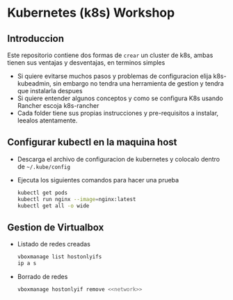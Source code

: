 # Kubernetes (k8s) Workshop

## Introduccion

Este repositorio contiene dos formas de `crear` un cluster de k8s, ambas tienen sus ventajas y desventajas, en terminos simples

- Si quiere evitarse muchos pasos y problemas de configuracion elija k8s-kubeadmin, sin embargo no tendra una herramienta de gestion y tendra que instalarla despues
- Si quiere entender algunos conceptos y como se configura K8s usando Rancher escoja k8s-rancher
- Cada folder tiene sus propias instrucciones y pre-requisitos a instalar, leealos atentamente.

## Configurar kubectl en la maquina host

- Descarga el archivo de configuracion de kubernetes y colocalo dentro de `~/.kube/config`
- Ejecuta los siguientes comandos para hacer una prueba

  ```bash
  kubectl get pods
  kubectl run nginx --image=nginx:latest
  kubectl get all -o wide
  ```

## Gestion de Virtualbox

- Listado de redes creadas

  ```bash
  vboxmanage list hostonlyifs
  ip a s
  ```

- Borrado de redes

  ```bash
  vboxmanage hostonlyif remove <<network>>
  ```
